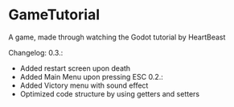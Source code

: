 # GameTutorial
A game, made through watching the Godot tutorial by HeartBeast

Changelog:
0.3.:
- Added restart screen upon death
- Added Main Menu upon pressing ESC
0.2.:
- Added Victory menu with sound effect
- Optimized code structure by using getters and setters
